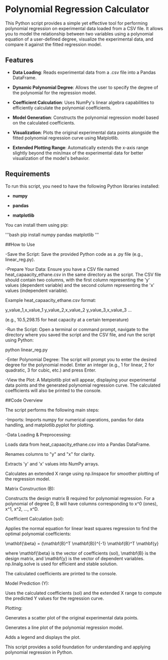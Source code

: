 # Polynomial Regression Calculator

This Python script provides a simple yet effective tool for performing polynomial regression on experimental data loaded from a CSV file. It allows you to model the relationship between two variables using a polynomial equation of a user-defined degree, visualize the experimental data, and compare it against the fitted regression model.

## Features

- **Data Loading**: Reads experimental data from a .csv file into a Pandas DataFrame.

- **Dynamic Polynomial Degree**: Allows the user to specify the degree of the polynomial for the regression model.

- **Coefficient Calculation**: Uses NumPy's linear algebra capabilities to efficiently calculate the polynomial coefficients.

- **Model Generation**: Constructs the polynomial regression model based on the calculated coefficients.

- **Visualization**: Plots the original experimental data points alongside the fitted polynomial regression curve using Matplotlib.

- **Extended Plotting Range**: Automatically extends the x-axis range slightly beyond the min/max of the experimental data for better visualization of the model's behavior.

## Requirements

To run this script, you need to have the following Python libraries installed:

- **numpy**

- **pandas**

- **matplotlib**

You can install them using pip:

'''bash
pip install numpy pandas matplotlib
'''

##How to Use

-Save the Script: Save the provided Python code as a .py file (e.g., linear_reg.py).

-Prepare Your Data: Ensure you have a CSV file named heat_capaacity_ethane.csv in the same directory as the script. The CSV file should contain two columns, with the first column representing the 'y' values (dependent variable) and the second column representing the 'x' values (independent variable).

Example heat_capaacity_ethane.csv format:

y_value_1,x_value_1
y_value_2,x_value_2
y_value_3,x_value_3
...


(e.g., 10.5,298.15 for heat capacity at a certain temperature)

-Run the Script: Open a terminal or command prompt, navigate to the directory where you saved the script and the CSV file, and run the script using Python:

python linear_reg.py


-Enter Polynomial Degree: The script will prompt you to enter the desired degree for the polynomial model. Enter an integer (e.g., 1 for linear, 2 for quadratic, 3 for cubic, etc.) and press Enter.

-View the Plot: A Matplotlib plot will appear, displaying your experimental data points and the generated polynomial regression curve. The calculated coefficients will also be printed to the console.

##Code Overview

The script performs the following main steps:

-Imports: Imports numpy for numerical operations, pandas for data handling, and matplotlib.pyplot for plotting.

-Data Loading & Preprocessing:

Loads data from heat_capaacity_ethane.csv into a Pandas DataFrame.

Renames columns to "y" and "x" for clarity.

Extracts 'y' and 'x' values into NumPy arrays.

Calculates an extended X range using np.linspace for smoother plotting of the regression model.

Matrix Construction (B):

Constructs the design matrix B required for polynomial regression. For a polynomial of degree D, B will have columns corresponding to x^0 (ones), x^1, x^2, ..., x^D.

Coefficient Calculation (sol):

Applies the normal equation for linear least squares regression to find the optimal polynomial coefficients:


\mathbf{\beta} = (\mathbf{B}^T \mathbf{B})^{-1} \mathbf{B}^T \mathbf{y}


where \\mathbf{\\beta} is the vector of coefficients (sol), \\mathbf{B} is the design matrix, and \\mathbf{y} is the vector of dependent variables. np.linalg.solve is used for efficient and stable solution.

The calculated coefficients are printed to the console.

Model Prediction (Y):

Uses the calculated coefficients (sol) and the extended X range to compute the predicted Y values for the regression curve.

Plotting:

Generates a scatter plot of the original experimental data points.

Generates a line plot of the polynomial regression model.

Adds a legend and displays the plot.

This script provides a solid foundation for understanding and applying polynomial regression in Python.